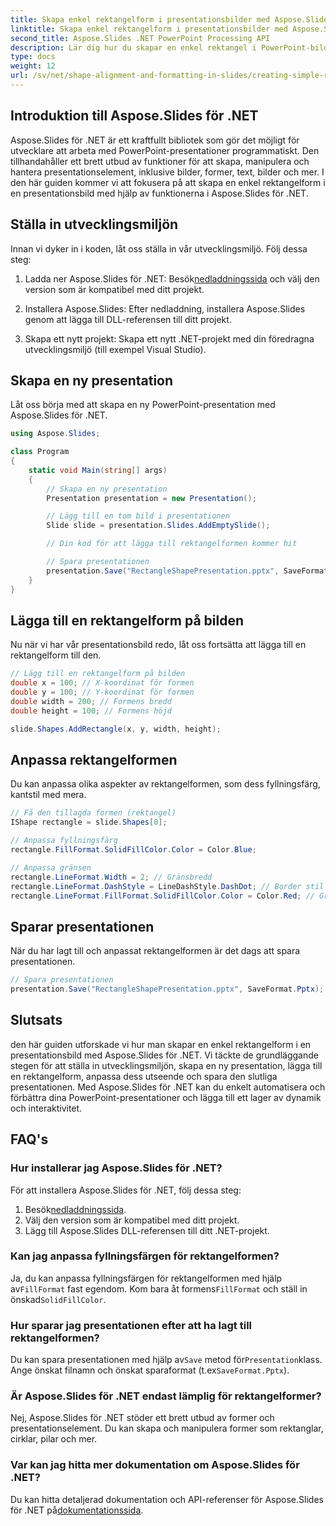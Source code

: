 ```yaml
---
title: Skapa enkel rektangelform i presentationsbilder med Aspose.Slides
linktitle: Skapa enkel rektangelform i presentationsbilder med Aspose.Slides
second_title: Aspose.Slides .NET PowerPoint Processing API
description: Lär dig hur du skapar en enkel rektangel i PowerPoint-bilder med Aspose.Slides för .NET. Denna steg-för-steg-guide ger källkod och instruktioner för att lägga till, anpassa och förbättra dina presentationer programmatiskt.
type: docs
weight: 12
url: /sv/net/shape-alignment-and-formatting-in-slides/creating-simple-rectangle-shape/
---
```


## Introduktion till Aspose.Slides för .NET

Aspose.Slides för .NET är ett kraftfullt bibliotek som gör det möjligt för utvecklare att arbeta med PowerPoint-presentationer programmatiskt. Den tillhandahåller ett brett utbud av funktioner för att skapa, manipulera och hantera presentationselement, inklusive bilder, former, text, bilder och mer. I den här guiden kommer vi att fokusera på att skapa en enkel rektangelform i en presentationsbild med hjälp av funktionerna i Aspose.Slides för .NET.

## Ställa in utvecklingsmiljön

Innan vi dyker in i koden, låt oss ställa in vår utvecklingsmiljö. Följ dessa steg:

1.  Ladda ner Aspose.Slides för .NET: Besök[nedladdningssida](https://releases.aspose.com/slides/net/) och välj den version som är kompatibel med ditt projekt.

2. Installera Aspose.Slides: Efter nedladdning, installera Aspose.Slides genom att lägga till DLL-referensen till ditt projekt.

3. Skapa ett nytt projekt: Skapa ett nytt .NET-projekt med din föredragna utvecklingsmiljö (till exempel Visual Studio).

## Skapa en ny presentation

Låt oss börja med att skapa en ny PowerPoint-presentation med Aspose.Slides för .NET.

```csharp
using Aspose.Slides;

class Program
{
    static void Main(string[] args)
    {
        // Skapa en ny presentation
        Presentation presentation = new Presentation();

        // Lägg till en tom bild i presentationen
        Slide slide = presentation.Slides.AddEmptySlide();

        // Din kod för att lägga till rektangelformen kommer hit

        // Spara presentationen
        presentation.Save("RectangleShapePresentation.pptx", SaveFormat.Pptx);
    }
}
```

## Lägga till en rektangelform på bilden

Nu när vi har vår presentationsbild redo, låt oss fortsätta att lägga till en rektangelform till den.

```csharp
// Lägg till en rektangelform på bilden
double x = 100; // X-koordinat för formen
double y = 100; // Y-koordinat för formen
double width = 200; // Formens bredd
double height = 100; // Formens höjd

slide.Shapes.AddRectangle(x, y, width, height);
```

## Anpassa rektangelformen

Du kan anpassa olika aspekter av rektangelformen, som dess fyllningsfärg, kantstil med mera.

```csharp
// Få den tillagda formen (rektangel)
IShape rectangle = slide.Shapes[0];

// Anpassa fyllningsfärg
rectangle.FillFormat.SolidFillColor.Color = Color.Blue;

// Anpassa gränsen
rectangle.LineFormat.Width = 2; // Gränsbredd
rectangle.LineFormat.DashStyle = LineDashStyle.DashDot; // Border stil
rectangle.LineFormat.FillFormat.SolidFillColor.Color = Color.Red; // Gräns färg
```

## Sparar presentationen

När du har lagt till och anpassat rektangelformen är det dags att spara presentationen.

```csharp
// Spara presentationen
presentation.Save("RectangleShapePresentation.pptx", SaveFormat.Pptx);
```

## Slutsats

den här guiden utforskade vi hur man skapar en enkel rektangelform i en presentationsbild med Aspose.Slides för .NET. Vi täckte de grundläggande stegen för att ställa in utvecklingsmiljön, skapa en ny presentation, lägga till en rektangelform, anpassa dess utseende och spara den slutliga presentationen. Med Aspose.Slides för .NET kan du enkelt automatisera och förbättra dina PowerPoint-presentationer och lägga till ett lager av dynamik och interaktivitet.

## FAQ's

### Hur installerar jag Aspose.Slides för .NET?

För att installera Aspose.Slides för .NET, följ dessa steg:

1.  Besök[nedladdningssida](https://releases.aspose.com/slides/net/).
2. Välj den version som är kompatibel med ditt projekt.
3. Lägg till Aspose.Slides DLL-referensen till ditt .NET-projekt.

### Kan jag anpassa fyllningsfärgen för rektangelformen?

 Ja, du kan anpassa fyllningsfärgen för rektangelformen med hjälp av`FillFormat` fast egendom. Kom bara åt formens`FillFormat` och ställ in önskad`SolidFillColor`.

### Hur sparar jag presentationen efter att ha lagt till rektangelformen?

 Du kan spara presentationen med hjälp av`Save` metod för`Presentation`klass. Ange önskat filnamn och önskat sparaformat (t.ex`SaveFormat.Pptx`).

### Är Aspose.Slides för .NET endast lämplig för rektangelformer?

Nej, Aspose.Slides för .NET stöder ett brett utbud av former och presentationselement. Du kan skapa och manipulera former som rektanglar, cirklar, pilar och mer.

### Var kan jag hitta mer dokumentation om Aspose.Slides för .NET?

 Du kan hitta detaljerad dokumentation och API-referenser för Aspose.Slides för .NET på[dokumentationssida](https://reference.aspose.com/slides/net/).